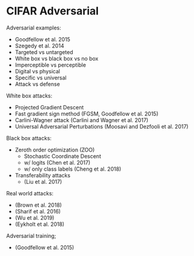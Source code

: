 # CIFAR Adversarial 

Adversarial examples:
  - Goodfellow et al. 2015
  - Szegedy et al. 2014
  - Targeted vs untargeted
  - White box vs black box vs no box
  - Imperceptible vs perceptible
  - Digital vs physical
  - Specific vs universal
  - Attack vs defense

White box attacks:
  - Projected Gradient Descent
  - Fast gradient sign method (FGSM, Goodfellow et al. 2015)
  - Carlini-Wagner attack (Carlini and Wagner et al. 2017)
  - Universal Adversarial Perturbations (Moosavi and Dezfooli et al. 2017)

Black box attacks:
  - Zeroth order optimization (ZOO)
    - Stochastic Coordinate Descent
    - w/ logits (Chen et al. 2017)
    - w/ only class labels (Cheng et al. 2018)
  - Transferability attacks
    - (Liu et al. 2017)

Real world attacks:
  - (Brown et al. 2018)
  - (Sharif et al. 2016)
  - (Wu et al. 2019)
  - (Eykholt et al. 2018)

Adversarial training;
  - (Goodfellow et al. 2015)